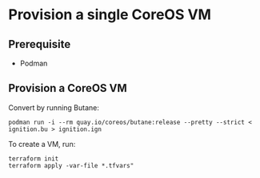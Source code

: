 # Provision a single CoreOS VM

## Prerequisite
- Podman

## Provision a CoreOS VM

Convert by running Butane:
```
podman run -i --rm quay.io/coreos/butane:release --pretty --strict < ignition.bu > ignition.ign
```

To create a VM, run:
```
terraform init
terraform apply -var-file *.tfvars"
```